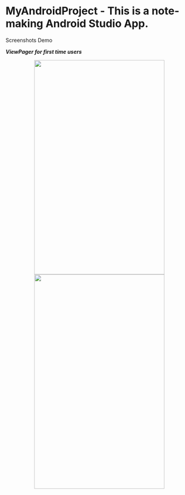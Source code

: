 # MyAndroidProject - This is a note-making Android Studio App.
Screenshots Demo

<b><i>ViewPager for first time users<i/> </b>
<p float="left" align="middle">
  <img src="https://user-images.githubusercontent.com/51945342/80911212-a26b5800-8d52-11ea-971e-142f28059173.jpg" width="350" height="575"/>
  <img src="https://user-images.githubusercontent.com/51945342/80911213-a5fedf00-8d52-11ea-9e46-43552b2add3b.jpg" width="350"  height="575"/>
</p>
